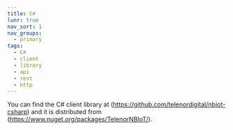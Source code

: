 ```yaml
---
title: C#
lunr: true
nav_sort: 1
nav_groups:
  - primary
tags:
  - C#
  - client
  - library
  - api
  - rest
  - http
---
```


You can find the C# client library at (https://github.com/telenordigital/nbiot-csharp) and it is distributed from (https://www.nuget.org/packages/TelenorNBIoT/).
